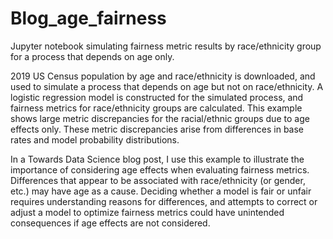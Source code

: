 # Blog_age_fairness
Jupyter notebook simulating fairness metric results by race/ethnicity group for a process that depends on age only.

2019 US Census population by age and race/ethnicity is downloaded, and used to simulate a process that depends on age but not on race/ethnicity.  A logistic regression model is constructed for the simulated process, and fairness metrics for race/ethnicity groups are calculated.  This example shows large metric discrepancies for the racial/ethnic groups due to age effects only.  These metric discrepancies arise from differences in base rates and model probability distributions.  

In a Towards Data Science blog post, I use this example to illustrate the importance of considering age effects when evaluating fairness metrics.  Differences that appear to be associated with race/ethnicity (or gender, etc.) may have age as a cause.  Deciding whether a model is fair or unfair requires understanding reasons for differences, and attempts to correct or adjust a model to optimize fairness metrics could have unintended consequences if age effects are not considered.
